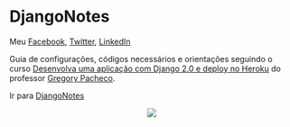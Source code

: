# DjangoNotes

Meu [Facebook], [Twitter], [LinkedIn]

Guia de configurações, códigos necessários e orientações seguindo o curso [Desenvolva uma aplicação com Django 2.0 e deploy no Heroku] do professor [Gregory Pacheco].

Ir para [DjangoNotes]

<div align="center"><img src="https://github.com/hemilioaraujo/DjangoNotes/blob/master/requestResponse.png"></div>

[Desenvolva uma aplicação com Django 2.0 e deploy no Heroku]: https://www.udemy.com/share/1003joAkEddl1aQnw=/
[Gregory Pacheco]: https://www.udemy.com/user/gpzimpacheco/
[Facebook]: https://www.facebook.com/hemilioaraujo?ref=bookmarks
[Twitter]: https://twitter.com/hemilioaraujo
[LinkedIn]: https://www.linkedin.com/in/hem%C3%ADlio-lauro-47896510a/
[DjangoNotes]: https://github.com/hemilioaraujo/DjangoNotes/blob/master/DjangoNotes.md